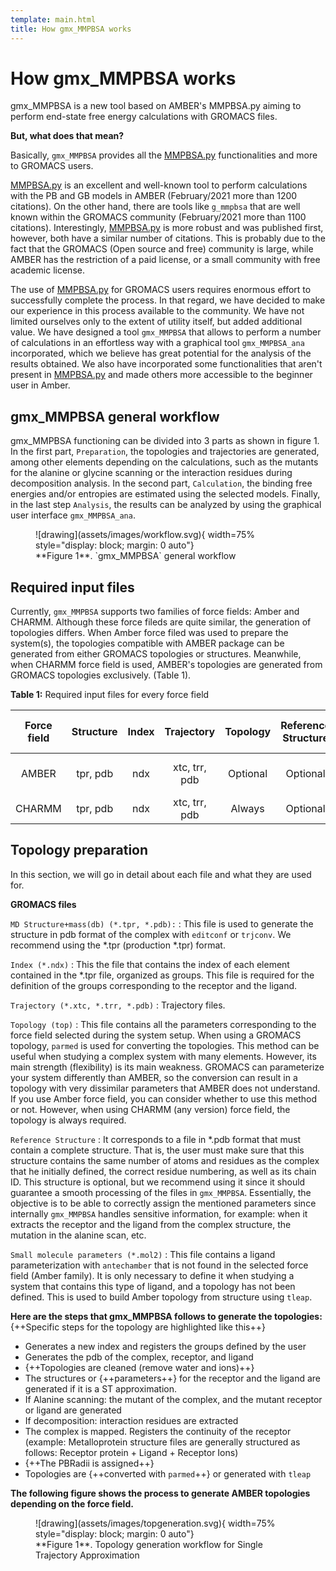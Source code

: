 ```yaml
---
template: main.html
title: How gmx_MMPBSA works
---
```


# How gmx_MMPBSA works

gmx_MMPBSA is a new tool based on AMBER's MMPBSA.py aiming to perform end-state free energy calculations with GROMACS 
files.

**But, what does that mean?**

Basically, `gmx_MMPBSA` provides all the [MMPBSA.py][1] functionalities and more to GROMACS users.

[MMPBSA.py][1] is an excellent and well-known tool to perform calculations with the PB and GB models in 
AMBER (February/2021 more than 1200 citations). On the other hand, there are tools like `g_mmpbsa` that are well 
known within the GROMACS community (February/2021 more than 1100 citations). Interestingly, [MMPBSA.py][1] is more 
robust and was published first, however, both have a similar number of citations. This is probably due to the fact 
that the GROMACS (Open source and free) community is large, while AMBER has the restriction of a paid license, 
or a small community with free academic license.

The use of [MMPBSA.py][1] for GROMACS users requires enormous effort to successfully complete the process. In that 
regard, we have decided to make our experience in this process available to the community. We have 
not limited ourselves only to the extent of utility itself, but added additional value. We have designed a tool 
`gmx_MMPBSA` that allows to perform a number of calculations in an effortless way with a graphical tool `gmx_MMPBSA_ana` 
incorporated, which we believe has great potential for the analysis of the results obtained. We also have incorporated 
some functionalities that aren't present in [MMPBSA.py][1] and made others more accessible to the beginner user in 
Amber.


## gmx_MMPBSA general workflow

gmx_MMPBSA functioning can be divided into 3 parts as shown in figure 1. In the first part, `Preparation`, the 
topologies and trajectories are generated, among other elements depending on the calculations, such as the mutants for the 
alanine or glycine scanning or the interaction residues during decomposition analysis. In the second part, `Calculation`,
the binding free energies and/or entropies are estimated using the selected models. Finally, in the last step `Analysis`,
the results can be analyzed by using the graphical user interface `gmx_MMPBSA_ana`.


<figure markdown="1">
![drawing](assets/images/workflow.svg){ width=75% style="display: block; margin: 0 auto"}
  <figcaption markdown="1" style="margin-top:0;">
  **Figure 1**. `gmx_MMPBSA` general workflow
  </figcaption>
</figure>

[2]: assets/images/workflow.svg

[comment]: <> (![Placeholder]&#40;assets/images/workflow.svg&#41;)

[comment]: <> (**Figure 1:** gmx_MMPBSA general workflow)

## Required input files

Currently, `gmx_MMPBSA` supports two families of force fields: Amber and CHARMM. Although these force fileds are quite 
similar, the generation of topologies differs. When Amber force filed was used to prepare the system(s), the topologies 
compatible with AMBER package can be generated from either GROMACS topologies or structures. Meanwhile, when CHARMM force
field is used, AMBER's topologies are generated from GROMACS topologies exclusively. (Table 1).

**Table 1:** Required input files for every force field 

| Force field |   Structure   | Index |  Trajectory        | Topology | Reference Structure | Small Molecule Mol2         |
|:-----------:|:-------------:|:-----:|:------------------:|:--------:|:-------------------:|:---------------------------:|
|    AMBER    | tpr, pdb      |  ndx  | xtc, trr, pdb      | Optional |      Optional       |   Only if not top defined   |
|   CHARMM    | tpr, pdb      |  ndx  | xtc, trr, pdb      |  Always  |      Optional       |              No             |

## Topology preparation

In this section, we will go in detail about each file and what they are used for.

**GROMACS files**

`MD Structure+mass(db) (*.tpr, *.pdb):`
:   This file is used to generate the structure in pdb format of the complex with `editconf` or `trjconv`. We recommend 
    using the *.tpr (production *.tpr) format.

`Index (*.ndx)` 
:   This the file that contains the index of each element contained in the *.tpr file, organized as groups. This file 
    is required for the definition of the groups corresponding to the receptor and the ligand.

`Trajectory (*.xtc, *.trr, *.pdb)`
:   Trajectory files.

`Topology (top)`
:   This file contains all the parameters corresponding to the force field selected during the system setup. When using 
    a GROMACS topology, `parmed` is used for converting the topologies. This method can be useful when studying a 
    complex system with many elements. However, its main strength (flexibility) is its 
    main weakness. GROMACS can parameterize your system differently than AMBER, so the conversion can result in a 
    topology with very dissimilar parameters that AMBER does not understand. If you use Amber force field, you can 
    consider whether to use this method or not. However, when using CHARMM (any version) force field, the topology 
    is always required. 

`Reference Structure`
:   It corresponds to a file in *.pdb format that must contain a complete structure. That is, the user must make sure 
    that this structure contains the same number of atoms and residues as the complex that he initially defined, the 
    correct residue numbering, as well as its chain ID. This structure is optional, but we recommend using it since it 
    should guarantee a smooth processing of the files in `gmx_MMPBSA`. 
    Essentially, the objective is to be able to correctly assign the mentioned parameters since internally 
    `gmx_MMPBSA` handles sensitive information, for example: when it extracts the receptor and the ligand from the 
    complex structure, the mutation in the alanine scan, etc.

`Small molecule parameters (*.mol2)`
:   This file contains a ligand parameterization with `antechamber` that is not found in the selected force field 
    (Amber family). It is only necessary to define it when studying a system that contains this type of ligand, and a
    topology has not been defined. This is used to build Amber topology from structure using `tleap`.

**Here are the steps that gmx_MMPBSA follows to generate the topologies:**
{++Specific steps for the topology are highlighted like this++}

- Generates a new index and registers the groups defined by the user
- Generates the pdb of the complex, receptor, and ligand
- {++Topologies are cleaned (remove water and ions)++}
- The structures or {++parameters++} for the receptor and the ligand are generated if it is a ST approximation.
- If Alanine scanning: the mutant of the complex, and the mutant receptor or ligand are generated
- If decomposition: interaction residues are extracted
- The complex is mapped. Registers the continuity of the receptor (example: Metalloprotein structure files are 
  generally structured as follows: Receptor protein + Ligand + Receptor Ions)
- {++The PBRadii is assigned++}
- Topologies are {++converted with `parmed`++} or generated with `tleap`

[1]: https://pubs.acs.org/doi/10.1021/ct300418h

**The following figure shows the process to generate AMBER topologies depending on the force field.** 



<figure markdown="1">
![drawing](assets/images/topgeneration.svg){ width=75% style="display: block; margin: 0 auto"}
  <figcaption markdown="1" style="margin-top:0;">
  **Figure 1**. Topology generation workflow for Single Trajectory Approximation
  </figcaption>
</figure>

[3]: assets/images/topgeneration.svg